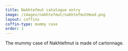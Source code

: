 ```yaml
---
title: Nakhtefmut catalogue entry
image: /images/nakhtefmut/nakhtefmutHead.png
layout: coffins
coffin-type: mummy case
order: 1
---
```


The mummy case of Nakhtefmut is made of cartonnage.

